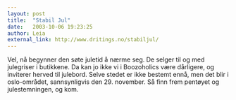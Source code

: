 ```yaml
---
layout: post
title:  "Stabil Jul"
date:   2003-10-06 19:23:25
author: Leia
external_link: http://www.dritings.no/stabiljul/
---
```

Vel, nå begynner den søte juletid å nærme seg. De selger til og med
julegriser i butikkene. Da kan jo ikke vi i Boozoholics være dårligere,
og inviterer herved til julebord. Selve stedet er ikke bestemt ennå, men
det blir i oslo-området, sannsynligvis den 29. november. Så finn frem
pentøyet og julestemningen, og kom.

